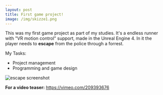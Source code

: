 ```yaml
---
layout: post
title: First game project!
image: /img/skizze1.png
---
```


This was my first game project as part of my studies. It's a endless runner with "VR motion control" support, made in the Unreal Engine 4.
In it the player needs to **escape** from the police through a forrest.

My Tasks:
* Project management
* Programming and game design

![escape screenshot](http://i.imgur.com/ncwP2ba.jpg)

**For a video teaser:** <https://vimeo.com/209393676>

